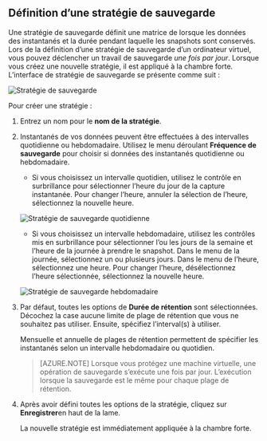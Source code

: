 ## <a name="defining-a-backup-policy"></a>Définition d’une stratégie de sauvegarde

Une stratégie de sauvegarde définit une matrice de lorsque les données des instantanés et la durée pendant laquelle les snapshots sont conservés. Lors de la définition d’une stratégie de sauvegarde d’un ordinateur virtuel, vous pouvez déclencher un travail de sauvegarde *une fois par jour*. Lorsque vous créez une nouvelle stratégie, il est appliqué à la chambre forte. L’interface de stratégie de sauvegarde se présente comme suit :

![Stratégie de sauvegarde](./media/backup-create-policy-for-vms/backup-policy.png)

Pour créer une stratégie :

1. Entrez un nom pour le **nom de la stratégie**.

2. Instantanés de vos données peuvent être effectuées à des intervalles quotidienne ou hebdomadaire. Utilisez le menu déroulant **Fréquence de sauvegarde** pour choisir si données des instantanés quotidienne ou hebdomadaire.

    - Si vous choisissez un intervalle quotidien, utilisez le contrôle en surbrillance pour sélectionner l’heure du jour de la capture instantanée. Pour changer l’heure, annuler la sélection de l’heure, sélectionnez la nouvelle heure.

    ![Stratégie de sauvegarde quotidienne](./media/backup-create-policy-for-vms/backup-policy-daily.png) <br/>

    - Si vous choisissez un intervalle hebdomadaire, utilisez les contrôles mis en surbrillance pour sélectionner l’ou les jours de la semaine et l’heure de la journée à prendre le snapshot. Dans le menu de la journée, sélectionnez un ou plusieurs jours. Dans le menu de l’heure, sélectionnez une heure. Pour changer l’heure, désélectionnez l’heure sélectionnée, sélectionnez la nouvelle heure.

    ![Stratégie de sauvegarde hebdomadaire](./media/backup-create-policy-for-vms/backup-policy-weekly.png)

3. Par défaut, toutes les options de **Durée de rétention** sont sélectionnées. Décochez la case aucune limite de plage de rétention que vous ne souhaitez pas utiliser. Ensuite, spécifiez l’interval(s) à utiliser.

    Mensuelle et annuelle de plages de rétention permettent de spécifier les instantanés selon un intervalle hebdomadaire ou quotidien.

    >[AZURE.NOTE] Lorsque vous protégez une machine virtuelle, une opération de sauvegarde s’exécute une fois par jour. L’exécution lorsque la sauvegarde est le même pour chaque plage de rétention.

4. Après avoir défini toutes les options de la stratégie, cliquez sur **Enregistrer**en haut de la lame.

    La nouvelle stratégie est immédiatement appliquée à la chambre forte.
